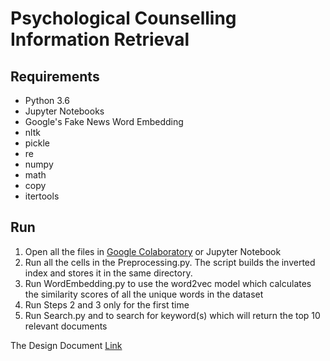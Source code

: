 # Psychological Counselling Information Retrieval

## Requirements
- Python 3.6
- Jupyter Notebooks
- Google's Fake News Word Embedding
- nltk
- pickle
- re
- numpy
- math
- copy
- itertools

## Run
1. Open all the files in [Google Colaboratory](https://colab.research.google.com/) or Jupyter Notebook
2. Run all the cells in the Preprocessing.py. The script builds the inverted index and stores it in the same directory.
3. Run WordEmbedding.py to use the word2vec model which calculates the similarity scores of all the unique words in the dataset
4. Run Steps 2 and 3 only for the first time
5. Run Search.py and to search for keyword(s) which will return the top 10 relevant documents


The Design Document 
[Link](https://drive.google.com/open?id=1sT7FhVwFoDSzTOUQ1BqnyxBw5-24k0rfljGcZlxYuOM)
